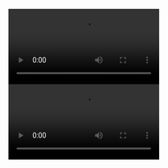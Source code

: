 
<video controls src="https://www.youtube.com/watch?v=qq2xoEIrh8c" title="Title"></video>
<video controls src="https://github.com/user-attachments/assets/4c1e7266-ba2d-4ece-9414-de3703581c2a" title="Demo App"></video>

